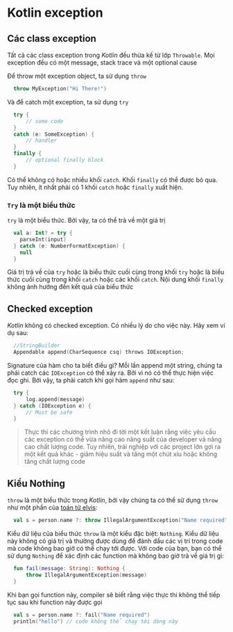 # Kotlin exception

Các class exception
-------------------

Tất cả các class exception trong *Kotlin* đều thừa kế từ lớp `Throwable`. Mọi exception đều có một message, stack trace và một optional cause

Để throw một exception object, ta sử dụng `throw`

```kotlin
  throw MyException("Hi There!")

```

Và để catch một exception, ta sử dụng `try`

```kotlin
  try {
      // some code
  }
  catch (e: SomeException) {
      // handler
  }
  finally {
      // optional finally block
  }

```

Có thể không có hoặc nhiều khối `catch`. Khối `finally` có thể được bỏ qua. Tuy nhiên, ít nhất phải có 1 khối `catch` hoặc `finally` xuất hiện.

### `Try` là một biểu thức

`try` là một biểu thức. Bởi vậy, ta có thể trả về một giá trị

```kotlin
  val a: Int? = try {
    parseInt(input)
  } catch (e: NumberFormatException) {
    null
  }

```

Giá trị trả về của `try` hoặc là biểu thức cuối cùng trong khối `try` hoặc là biểu thức cuối cùng trong khối `catch` hoặc các khối `catch`. Nội dung khối `finally` không ảnh hưởng đến kết quả của biểu thức

Checked exception
--------------------------------------------------------------------------------------------

*Kotlin* không có checked exception. Có nhiều lý do cho việc này. Hãy xem ví dụ sau:

```kotlin
  //StringBuilder
  Appendable append(CharSequence csq) throws IOException;

```

Signature của hàm cho ta biết điều gì? Mỗi lần append một string, chúng ta phải catch các `IOException` có thể xảy ra. Bởi vì nó có thể thực hiện việc đọc ghi. Bởi vậy, ta phải catch khi gọi hàm `append` như sau:

```kotlin
  try {
      log.append(message)
  } catch (IOException e) {
      // Must be safe
  }

```

> Thực thi các chương trình nhỏ đi tời một kết luận rằng việc yêu cầu các exception có thể vừa nâng cao năng suất của developer và nâng cao chất lượng code. Tuy nhiên, trải nghiệp với các project lớn gợi ra một kết quả khác - giảm hiệu suất và tăng một chút xíu hoặc không tăng chất lượng code

Kiểu Nothing
------------------------------------------------------------------------------------------

`throw` là một biểu thức trong *Kotlin*, bởi vậy chúng ta có thể sử dụng `throw` như một phần của [toán tử elvis](kotlin-basic.md#to-n-t-elvis):

```kotlin
  val s = person.name ?: throw IllegalArgumentException("Name required")

```

Kiểu dữ liệu của biểu thức `throw` là một kiểu đặc biệt: `Nothing`. Kiểu dữ liệu này không có giá trị và thường được dùng để đánh dấu các vị trí trong code mà code không bao giờ có thể chạy tới được. Với code của bạn, bạn có thể sử dụng `Nothing` để xác định các function mà không bao giờ trả về giá trị gì:

```kotlin
  fun fail(message: String): Nothing {
      throw IllegalArgumentException(message)
  }

```

Khi bạn gọi function này, compiler sẽ biết rằng việc thực thi không thể tiếp tục sau khi function này được gọi

```kotlin
  val s = person.name ?: fail("Name required")
  println("hello") // code không thể chạy tới dòng này
```